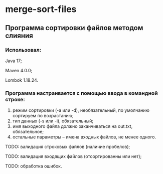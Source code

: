 # merge-sort-files
## Программа сортировки файлов методом слияния
### Использовал:
Java 17;

Maven 4.0.0;

Lombok 1.18.24.

### Программа настраивается с помощью ввода в командной строке:
1. режим сортировки (-a или -d), необязательный, по умолчанию сортируем по возрастанию;
2. тип данных (-s или -i), обязательный;
3. имя выходного файла должно заканчиваться на out.txt, обязательное;
4. остальные параметры – имена входных файлов, не менее одного.

TODO: валидация строковых файлов (наличие пробелов);

TODO: валидация входящих файлов (отсортированны или нет);
     
TODO: обработка ошибок.
